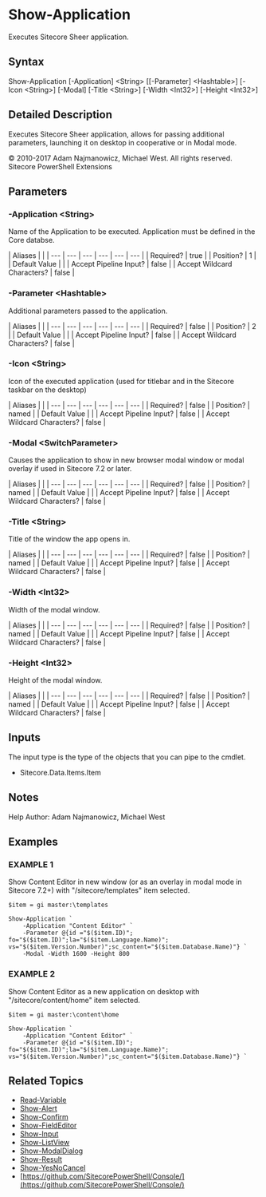 # Show-Application

Executes Sitecore Sheer application.

## Syntax

Show-Application \[-Application\] &lt;String&gt; \[\[-Parameter\] &lt;Hashtable&gt;\] \[-Icon &lt;String&gt;\] \[-Modal\] \[-Title &lt;String&gt;\] \[-Width &lt;Int32&gt;\] \[-Height &lt;Int32&gt;\]

## Detailed Description

Executes Sitecore Sheer application, allows for passing additional parameters, launching it on desktop in cooperative or in Modal mode.

© 2010-2017 Adam Najmanowicz, Michael West. All rights reserved. Sitecore PowerShell Extensions

## Parameters

### -Application  &lt;String&gt;

Name of the Application to be executed. Application must be defined in the Core databse.

| Aliases |  |
| --- | --- | --- | --- | --- | --- |
| Required? | true |
| Position? | 1 |
| Default Value |  |
| Accept Pipeline Input? | false |
| Accept Wildcard Characters? | false |

### -Parameter  &lt;Hashtable&gt;

Additional parameters passed to the application.

| Aliases |  |
| --- | --- | --- | --- | --- | --- |
| Required? | false |
| Position? | 2 |
| Default Value |  |
| Accept Pipeline Input? | false |
| Accept Wildcard Characters? | false |

### -Icon  &lt;String&gt;

Icon of the executed application \(used for titlebar and in the Sitecore taskbar on the desktop\)

| Aliases |  |
| --- | --- | --- | --- | --- | --- |
| Required? | false |
| Position? | named |
| Default Value |  |
| Accept Pipeline Input? | false |
| Accept Wildcard Characters? | false |

### -Modal  &lt;SwitchParameter&gt;

Causes the application to show in new browser modal window or modal overlay if used in Sitecore 7.2 or later.

| Aliases |  |
| --- | --- | --- | --- | --- | --- |
| Required? | false |
| Position? | named |
| Default Value |  |
| Accept Pipeline Input? | false |
| Accept Wildcard Characters? | false |

### -Title  &lt;String&gt;

Title of the window the app opens in.

| Aliases |  |
| --- | --- | --- | --- | --- | --- |
| Required? | false |
| Position? | named |
| Default Value |  |
| Accept Pipeline Input? | false |
| Accept Wildcard Characters? | false |

### -Width  &lt;Int32&gt;

Width of the modal window.

| Aliases |  |
| --- | --- | --- | --- | --- | --- |
| Required? | false |
| Position? | named |
| Default Value |  |
| Accept Pipeline Input? | false |
| Accept Wildcard Characters? | false |

### -Height  &lt;Int32&gt;

Height of the modal window.

| Aliases |  |
| --- | --- | --- | --- | --- | --- |
| Required? | false |
| Position? | named |
| Default Value |  |
| Accept Pipeline Input? | false |
| Accept Wildcard Characters? | false |

## Inputs

The input type is the type of the objects that you can pipe to the cmdlet.

* Sitecore.Data.Items.Item 

## Notes

Help Author: Adam Najmanowicz, Michael West

## Examples

### EXAMPLE 1

Show Content Editor in new window \(or as an overlay in modal mode in Sitecore 7.2+\) with "/sitecore/templates" item selected.

```text
$item = gi master:\templates

Show-Application `
    -Application "Content Editor" `
    -Parameter @{id ="$($item.ID)"; fo="$($item.ID)";la="$($item.Language.Name)"; vs="$($item.Version.Number)";sc_content="$($item.Database.Name)"} `
    -Modal -Width 1600 -Height 800
```

### EXAMPLE 2

Show Content Editor as a new application on desktop with "/sitecore/content/home" item selected.

```text
$item = gi master:\content\home

Show-Application `
    -Application "Content Editor" `
    -Parameter @{id ="$($item.ID)"; fo="$($item.ID)";la="$($item.Language.Name)"; vs="$($item.Version.Number)";sc_content="$($item.Database.Name)"} `
```

## Related Topics

* [Read-Variable](read-variable.md)
* [Show-Alert](show-alert.md)
* [Show-Confirm](show-confirm.md)
* [Show-FieldEditor](show-fieldeditor.md)
* [Show-Input](show-input.md)
* [Show-ListView](show-listview.md)
* [Show-ModalDialog](show-modaldialog.md)
* [Show-Result](show-result.md)
* [Show-YesNoCancel](show-yesnocancel.md)
* [https://github.com/SitecorePowerShell/Console/](https://github.com/SitecorePowerShell/Console/) 

